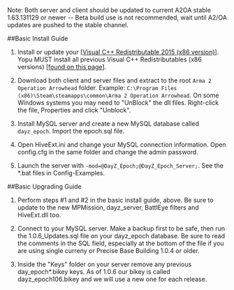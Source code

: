 Note: Both server and client should be updated to current A2OA stable 1.63.131129 or newer -- Beta build use is not recommended, wait until A2/OA updates are pushed to the stable channel.

##Basic Install Guide

1. Install or update your [[Visual C++ Redistributable 2015 (x86 version)](https://www.microsoft.com/en-us/download/details.aspx?id=48145)]. Yopu MUST install all previous Visual C++ Redistributables (x86 versions) [[found on this page](https://support.microsoft.com/en-us/kb/2977003)].

2. Download both client and server files and extract to the root `Arma 2 Operation Arrowhead` folder. Example: `C:\Program Files (x86)\Steam\steamapps\common\Arma 2 Operation Arrowhead`. On some Windows systems you may need to "UnBlock" the dll files. Right-click the file, Properties and click "Unblock".

3. Install MySQL server and create a new MySQL database called `dayz_epoch`. Import the epoch.sql file.

4. Open HiveExt.ini and change your MySQL connection information. Open config.cfg in the same folder and change the admin password.

5. Launch the server with `-mod=@DayZ_Epoch;@DayZ_Epoch_Server;`. See the *.bat files in Config-Examples.

##Basic Upgrading Guide

1. Perform steps #1 and #2 in the basic install guide, above. Be sure to update to the new MPMission, dayz_server, BattlEye filters and HiveExt.dll too.

2. Connect to your MySQL server. Make a backup first to be safe, then run the 1.0.6_Updates.sql file on your dayz_epoch database. Be sure to read the comments in the SQL field, especially at the bottom of the file if you are using single curreny or Precise Base Building 1.0.4 or older.

3. Inside the "Keys" folder on your server remove any previous day_epoch*.bikey keys. As of 1.0.6 our bikey is called dayz_epoch106.bikey and we will use a new one for each release.
